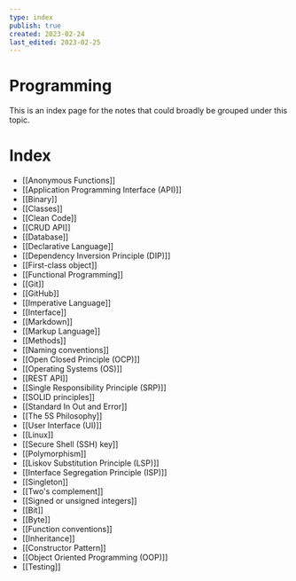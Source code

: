 ```yaml
---
type: index
publish: true
created: 2023-02-24
last_edited: 2023-02-25
---
```

# Programming
This is an index page for the notes that could broadly be grouped under this topic.
# Index
- [[Anonymous Functions]]
- [[Application Programming Interface (API)]]
- [[Binary]]
- [[Classes]]
- [[Clean Code]]
- [[CRUD API]]
- [[Database]]
- [[Declarative Language]]
- [[Dependency Inversion Principle (DIP)]]
- [[First-class object]]
- [[Functional Programming]]
- [[Git]]
- [[GitHub]]
- [[Imperative Language]]
- [[Interface]]
- [[Markdown]]
- [[Markup Language]]
- [[Methods]]
- [[Naming conventions]]
- [[Open Closed Principle (OCP)]]
- [[Operating Systems (OS)]]
- [[REST API]]
- [[Single Responsibility Principle (SRP)]]
- [[SOLID principles]]
- [[Standard In Out and Error]]
- [[The 5S Philosophy]]
- [[User Interface (UI)]]
- [[Linux]]
- [[Secure Shell (SSH) key]]
- [[Polymorphism]]
- [[Liskov Substitution Principle (LSP)]]
- [[Interface Segregation Principle (ISP)]]
- [[Singleton]]
- [[Two's complement]]
- [[Signed or unsigned integers]]
- [[Bit]]
- [[Byte]]
- [[Function conventions]]
- [[Inheritance]]
- [[Constructor Pattern]]
- [[Object Oriented Programming (OOP)]]
- [[Testing]]